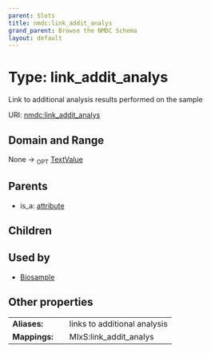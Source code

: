 ```yaml
---
parent: Slots
title: nmdc:link_addit_analys
grand_parent: Browse the NMDC Schema
layout: default
---
```


# Type: link_addit_analys


Link to additional analysis results performed on the sample

URI: [nmdc:link_addit_analys](https://microbiomedata/meta/link_addit_analys)

## Domain and Range

None ->  <sub>OPT</sub> [TextValue](TextValue.md)

## Parents

 *  is_a: [attribute](attribute.md)

## Children


## Used by

 * [Biosample](Biosample.md)

## Other properties

|  |  |  |
| --- | --- | --- |
| **Aliases:** | | links to additional analysis |
| **Mappings:** | | MIxS:link_addit_analys |

